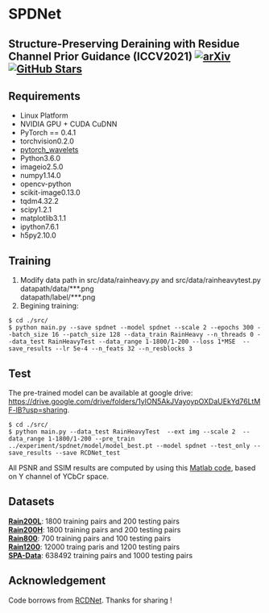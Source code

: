 # SPDNet
## Structure-Preserving Deraining with Residue Channel Prior Guidance (ICCV2021) [![arXiv](https://img.shields.io/badge/arXiv-Paper-<COLOR>.svg)](https://arxiv.org/abs/2108.09079) [![GitHub Stars](https://img.shields.io/github/stars/Joyies/SPDNet?style=social)](https://github.com/Joyies/SPDNet)

## Requirements

* Linux Platform
* NVIDIA GPU + CUDA CuDNN
* PyTorch == 0.4.1
* torchvision0.2.0
* [pytorch_wavelets](https://github.com/fbcotter/pytorch_wavelets)
* Python3.6.0
* imageio2.5.0
* numpy1.14.0
* opencv-python
* scikit-image0.13.0
* tqdm4.32.2
* scipy1.2.1
* matplotlib3.1.1
* ipython7.6.1
* h5py2.10.0

## Training
1. Modify data path in src/data/rainheavy.py and src/data/rainheavytest.py <br/>
datapath/data/\*\*\*.png <br/>
datapath/label/\*\*\*.png
3. Begining training:
```
$ cd ./src/
$ python main.py --save spdnet --model spdnet --scale 2 --epochs 300 --batch_size 16 --patch_size 128 --data_train RainHeavy --n_threads 0 --data_test RainHeavyTest --data_range 1-1800/1-200 --loss 1*MSE  --save_results --lr 5e-4 --n_feats 32 --n_resblocks 3
```

## Test
The pre-trained model can be available at google drive: https://drive.google.com/drive/folders/1ylON5AkJVayoypOXDaUEkYd76LtMF-lB?usp=sharing.

```
$ cd ./src/
$ python main.py --data_test RainHeavyTest  --ext img --scale 2  --data_range 1-1800/1-200 --pre_train ../experiment/spdnet/model/model_best.pt --model spdnet --test_only --save_results --save RCDNet_test
```
All PSNR and SSIM results are computed by using this [Matlab code](https://github.com/csdwren/PReNet/tree/master/statistic), based on Y channel of YCbCr space.

## Datasets
**[Rain200L](https://pan.baidu.com/s/1SR7yULy0VZ_JZ4Vawqs7gg#list/path=%2F)**: 1800 training pairs and 200 testing pairs <br/>
**[Rain200H](https://pan.baidu.com/s/1SR7yULy0VZ_JZ4Vawqs7gg#list/path=%2F)**: 1800 training pairs and 200 testing pairs <br/>
**[Rain800](https://drive.google.com/open?id=0Bw2e6Q0nQQvGbi1xV1Yxd09rY2s)**: 700 training pairs and 100 testing pairs <br/>
**[Rain1200](https://drive.google.com/file/d/1cMXWICiblTsRl1zjN8FizF5hXOpVOJz4/view?usp=sharing)**: 12000 traing paris and 1200 testing pairs <br/>
**[SPA-Data](https://stevewongv.github.io/derain-project.html)**: 638492 training pairs and 1000 testing pairs

## Acknowledgement 
Code borrows from [RCDNet](https://github.com/hongwang01/RCDNet). Thanks for sharing !
